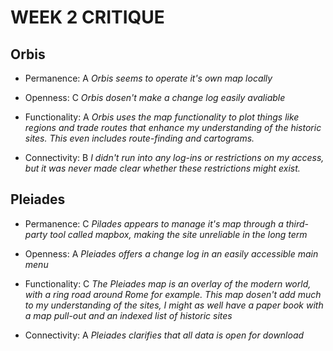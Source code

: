 # WEEK 2 CRITIQUE

## Orbis

- Permanence: A *Orbis seems to operate it's own map locally*

- Openness: C *Orbis dosen't make a change log easily avaliable*

- Functionality: A *Orbis uses the map functionality to plot things like regions and trade routes that enhance my understanding of the historic sites.  This even includes route-finding and cartograms.*

- Connectivity: B *I didn't run into any log-ins or restrictions on my access, but it was never made clear whether these restrictions might exist.*

## Pleiades

- Permanence: C *Pilades appears to manage it's map through a third-party tool called mapbox, making the site unreliable in the long term*

- Openness: A *Pleiades offers a change log in an easily accessible main menu*

- Functionality: C *The Pleiades map is an overlay of the modern world, with a ring road around Rome for example.  This map dosen't add much to my understanding of the sites, I might as well have a paper book with a map pull-out and an indexed list of historic sites* 

- Connectivity: A *Pleiades clarifies that all data is open for download*
